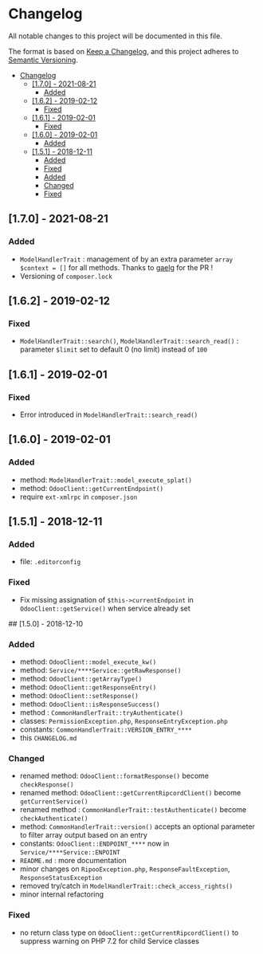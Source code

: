 # Changelog

All notable changes to this project will be documented in this file.

The format is based on [Keep a Changelog](https://keepachangelog.com/en/1.0.0/),
and this project adheres to [Semantic Versioning](https://semver.org/spec/v2.0.0.html).


- [Changelog](#changelog)
  - [[1.7.0] - 2021-08-21](#170---2021-08-21)
    - [Added](#added)
  - [[1.6.2] - 2019-02-12](#162---2019-02-12)
    - [Fixed](#fixed)
  - [[1.6.1] - 2019-02-01](#161---2019-02-01)
    - [Fixed](#fixed-1)
  - [[1.6.0] - 2019-02-01](#160---2019-02-01)
    - [Added](#added-1)
  - [[1.5.1] - 2018-12-11](#151---2018-12-11)
    - [Added](#added-2)
    - [Fixed](#fixed-2)
    - [Added](#added-3)
    - [Changed](#changed)
    - [Fixed](#fixed-3)



## [1.7.0] - 2021-08-21

### Added

- `ModelHandlerTrait` : management of by an extra parameter `array $context = []` for all methods. Thanks to [gaelg](https://github.com/gaelg) for the PR !
- Versioning of `composer.lock` 

## [1.6.2] - 2019-02-12

### Fixed

- `ModelHandlerTrait::search()`, `ModelHandlerTrait::search_read()` : parameter `$limit` set to default 0 (no limit) instead of `100`

## [1.6.1] - 2019-02-01

### Fixed

- Error introduced in `ModelHandlerTrait::search_read()`

## [1.6.0] - 2019-02-01

### Added
- method: `ModelHandlerTrait::model_execute_splat()`
- method: `OdooClient::getCurrentEndpoint()`
- require `ext-xmlrpc` in `composer.json`

## [1.5.1] - 2018-12-11

### Added

- file: `.editorconfig`

### Fixed

- Fix missing assignation of `$this->currentEndpoint` in `OdooClient::getService()` when service already set


## [1.5.0] - 2018-12-10

### Added

- method: `OdooClient::model_execute_kw()`
- method: `Service/****Service::getRawResponse()`
- method: `OdooClient::getArrayType()`
- method: `OdooClient::getResponseEntry()`
- method: `OdooClient::setResponse()`
- method: `OdooClient::isResponseSuccess()`
- method : `CommonHandlerTrait::tryAuthenticate()`
- classes: `PermissionException.php`, `ResponseEntryException.php`
- constants: `CommonHandlerTrait::VERSION_ENTRY_****`
- this `CHANGELOG.md`

### Changed

- renamed method: `OdooClient::formatResponse()` become `checkResponse()`
- renamed method: `OdooClient::getCurrentRipcordClient()` become `getCurrentService()`
- renamed method : `CommonHandlerTrait::testAuthenticate()` become `checkAuthenticate()` 
- method: `CommonHandlerTrait::version()` accepts an optional parameter to filter array output based on an entry
- constants: `OdooClient::ENDPOINT_****` now in `Service/****Service::ENPOINT`
- `README.md` : more documentation
- minor changes on `RipooException.php`, `ResponseFaultException`, `ResponseStatusException`
- removed try/catch in `ModelHandlerTrait::check_access_rights()`
- minor internal refactoring

### Fixed

- no return class type on `OdooClient::getCurrentRipcordClient()` to suppress warning on PHP 7.2 for child Service classes

